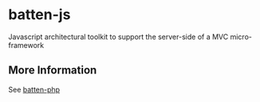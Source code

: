 # batten-js
Javascript architectural toolkit to support the server-side of a MVC micro-framework 

## More Information
See [batten-php](https://github.com/mikecaines/batten-php)

